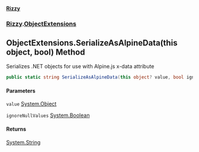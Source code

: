 #### [Rizzy](index 'index')
### [Rizzy](Rizzy 'Rizzy').[ObjectExtensions](Rizzy.ObjectExtensions 'Rizzy.ObjectExtensions')

## ObjectExtensions.SerializeAsAlpineData(this object, bool) Method

Serializes .NET objects for use with Alpine.js x-data attribute

```csharp
public static string SerializeAsAlpineData(this object? value, bool ignoreNullValues=false);
```
#### Parameters

<a name='Rizzy.ObjectExtensions.SerializeAsAlpineData(thisobject,bool).value'></a>

`value` [System.Object](https://docs.microsoft.com/en-us/dotnet/api/System.Object 'System.Object')

<a name='Rizzy.ObjectExtensions.SerializeAsAlpineData(thisobject,bool).ignoreNullValues'></a>

`ignoreNullValues` [System.Boolean](https://docs.microsoft.com/en-us/dotnet/api/System.Boolean 'System.Boolean')

#### Returns
[System.String](https://docs.microsoft.com/en-us/dotnet/api/System.String 'System.String')